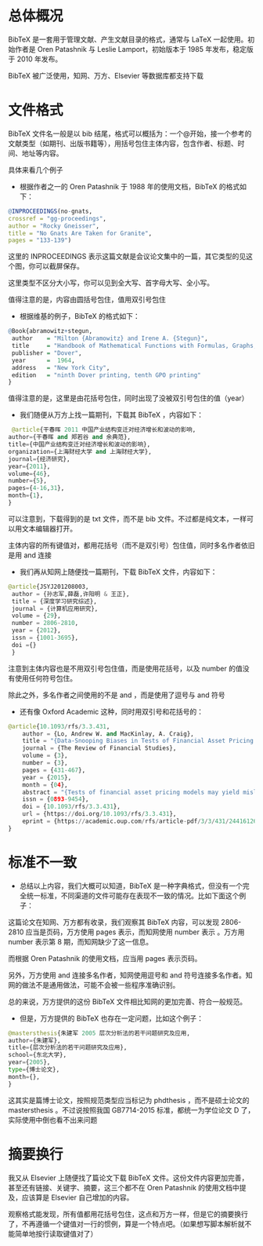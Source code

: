 # 总体概况

BibTeX 是一套用于管理文献、产生文献目录的格式，通常与 LaTeX 一起使用。初始作者是 Oren Patashnik 与 Leslie Lamport，初始版本于 1985 年发布，稳定版于 2010 年发布。

BibTeX 被广泛使用，知网、万方、Elsevier 等数据库都支持下载

# 文件格式

BibTeX 文件名一般是以 bib 结尾，格式可以概括为：一个@开始，接一个参考的文献类型（如期刊、出版书籍等），用括号包住主体内容，包含作者、标题、时间、地址等内容。

具体来看几个例子

- 根据作者之一的 Oren Patashnik 于 1988 年的使用文档，BibTeX 的格式如下：

```r
@INPROCEEDINGS(no-gnats,
crossref = "gg-proceedings",
author = "Rocky Gneisser",
title = "No Gnats Are Taken for Granite",
pages = "133-139")
```

这里的 INPROCEEDINGS 表示这篇文献是会议论文集中的一篇，其它类型的见这个图，你可以截屏保存。

这里类型不区分大小写，你可以见到全大写、首字母大写、全小写。

值得注意的是，内容由圆括号包住，值用双引号包住

- 根据维基的例子，BibTeX 的格式如下：

```r
@Book{abramowitz+stegun,
 author    = "Milton {Abramowitz} and Irene A. {Stegun}",
 title     = "Handbook of Mathematical Functions with Formulas, Graphs, and Mathematical Tables",
 publisher = "Dover",
 year      =  1964,
 address   = "New York City",
 edition   = "ninth Dover printing, tenth GPO printing"
}
```

值得注意的是，这里是由花括号包住，同时出现了没被双引号包住的值（year）

- 我们随便从万方上找一篇期刊，下载其 BibTeX ，内容如下：

```py
 @article{干春晖 2011 中国产业结构变迁对经济增长和波动的影响,
author={干春晖 and 郑若谷 and 余典范},
title={中国产业结构变迁对经济增长和波动的影响},
organization={上海财经大学 and 上海财经大学},
journal={经济研究},
year={2011},
volume={46},
number={5},
pages={4-16,31},
month={1},
}
```

可以注意到，下载得到的是 txt 文件，而不是 bib 文件。不过都是纯文本，一样可以用文本编辑器打开。

主体内容的所有键值对，都用花括号（而不是双引号）包住值，同时多名作者依旧是用 and 连接

- 我们再从知网上随便找一篇期刊，下载 BibTeX 文件，内容如下：

```py
@article{JSYJ201208003,
 author = {孙志军,薛磊,许阳明 & 王正},
 title = {深度学习研究综述},
 journal = {计算机应用研究},
 volume = {29},
 number = 2806-2810,
 year = {2012},
 issn = {1001-3695},
 doi ={}
 }
```

注意到主体内容也是不用双引号包住值，而是使用花括号，以及 number 的值没有使用任何符号包住。

除此之外，多名作者之间使用的不是 and ，而是使用了逗号与 and 符号

- 还有像 Oxford Academic 这种，同时用双引号和花括号的：

```py
@article{10.1093/rfs/3.3.431,
    author = {Lo, Andrew W. and MacKinlay, A. Craig},
    title = "{Data-Snooping Biases in Tests of Financial Asset Pricing Models}",
    journal = {The Review of Financial Studies},
    volume = {3},
    number = {3},
    pages = {431-467},
    year = {2015},
    month = {04},
    abstract = "{Tests of financial asset pricing models may yield misleading inferences when properties of the data are used to construct the test statistics. In particular, such tests are often based on returns to portfolios of common stock, where portfolios are constructed by sorting on some empirically motivated characteristic of the securities such as market value of equity. Analytical calculations, Monte Carlo simulations, and two empirical examples show that the effects of this type of data snooping can be substantial.}",
    issn = {0893-9454},
    doi = {10.1093/rfs/3.3.431},
    url = {https://doi.org/10.1093/rfs/3.3.431},
    eprint = {https://academic.oup.com/rfs/article-pdf/3/3/431/24416126/030431.pdf},
}
```

# 标准不一致

- 总结以上内容，我们大概可以知道，BibTeX 是一种字典格式，但没有一个完全统一标准，不同渠道的文件可能存在表现不一致的情况。比如下面这个例子：

这篇论文在知网、万方都有收录，我们观察其 BibTeX 内容，可以发现 2806-2810 应当是页码，万方使用 pages 表示，而知网使用 number 表示 。万方用 number 表示第 8 期，而知网缺少了这一信息。

而根据 Oren Patashnik 的使用文档，应当用 pages 表示页码。

另外，万方使用 and 连接多名作者，知网使用逗号和 and 符号连接多名作者。知网的做法不是通用做法，可能不会被一些程序准确识别。

总的来说，万方提供的这份 BibTeX 文件相比知网的更加完善、符合一般规范。

- 但是，万方提供的 BibTeX 也存在一定问题，比如这个例子：

```py
@mastersthesis{朱建军 2005 层次分析法的若干问题研究及应用,
author={朱建军},
title={层次分析法的若干问题研究及应用},
school={东北大学},
year={2005},
type={博士论文},
month={},
}
```

这其实是篇博士论文，按照规范类型应当标记为 phdthesis ，而不是硕士论文的 mastersthesis 。不过说按照我国 GB7714-2015 标准，都统一为学位论文 D 了，实际使用中倒也看不出来问题

# 摘要换行

我又从 Elsevier 上随便找了篇论文下载 BibTeX 文件。这份文件内容更加完善，甚至还有链接、关键字、摘要，这三个都不在 Oren Patashnik 的使用文档中提及，应该算是 Elsevier 自己增加的内容。

观察格式能发现，所有值都用花括号包住，这点和万方一样，但是它的摘要换行了，不再遵循一个键值对一行的惯例，算是一个特点吧。（如果想写脚本解析就不能简单地按行读取键值对了）
